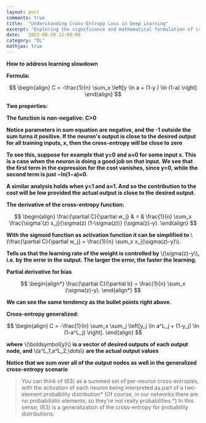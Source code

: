 ```yaml
---
layout: post
comments: true
title:  "Understanding Cross-Entropy Loss in Deep Learning"
excerpt: "Exploring the significance and mathematical formulation of cross-entropy loss, a cornerstone in neural network training."
date:   2023-08-20 22:00:00
category: "DL"
mathjax: true
---
```


**How to address learning slowdown**

**Formula:**

$$
\begin{align}
C = -\frac{1}{n} \sum_x \left[y \ln a + (1-y ) \ln (1-a) \right]
\end{align}
$$

**Two properties:**

**The function is non-negative: C>0**

**Notice parameters in sum equation are negative, and the -1 outside the sum turns it positive. If the neuron's output is close to the desired output for all training inputs, x, then the cross-entropy will be close to zero**

**To see this, suppose for example that y=0 and a≈0 for some input x. This is a case when the neuron is doing a good job on that input. We see that the first term in the expression for the cost vanishes, since y=0, while the second term is just −ln(1−a)≈0.** 

**A similar analysis holds when y=1 and a≈1. And so the contribution to the cost will be low provided the actual output is close to the desired output.**

**The derivative of the cross-entropy function:**

$$
\begin{align}
  \frac{\partial C}{\partial w_j} & = & \frac{1}{n}
  \sum_x \frac{\sigma'(z) x_j}{\sigma(z) (1-\sigma(z))}
  (\sigma(z)-y).
\end{align}
$$

**With the sigmoid function as activation function it can be simplified to** 
\\(\frac{\partial C}{\partial w_j} =  \frac{1}{n} \sum_x x_j(\sigma(z)-y)\\)**.**

**Tells us that the learning rate of the weight is controlled by** \\(\sigma(z)-y\\)**, i.e. by the error in the output. The larger the error, the faster the learning.**

**Partial derivative for bias**

$$
\begin{align*} 
  \frac{\partial C}{\partial b} = \frac{1}{n} \sum_x (\sigma(z)-y).
\end{align*}
$$

**We can see the same tendency as the bullet points right above.**

**Cross-entropy generalized:**

$$
\begin{align}  C = -\frac{1}{n} \sum_x
  \sum_j \left[y_j \ln a^L_j + (1-y_j) \ln (1-a^L_j) \right].
\end{align}
$$

**where** \\(\boldsymbol{y}\\) **is a vector of desired outputs of each output node, and** \\(a^L_1,a^L_2,\dots\\) **are the actual output values**

**Notice that we sum over all of the output nodes as well in the generalized cross-entropy scenario**

> You can think of (63) as a summed set of per-neuron cross-entropies, with the activation of each neuron being interpreted as part of a two-element probability distribution* (Of course, in our networks there are no probabilistic elements, so they're not really probabilities.*) In this sense, (63) is a generalization of the cross-entropy for probability distributions.